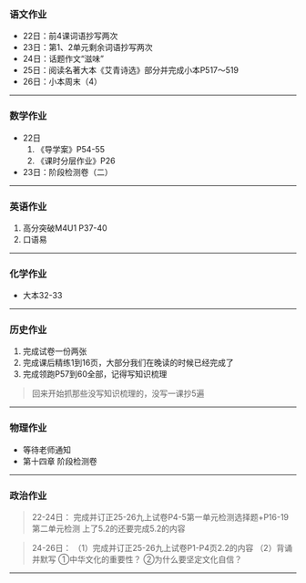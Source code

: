 ### 语文作业
- 22日：前4课词语抄写两次
- 23日：第1、2单元剩余词语抄写两次
- 24日：话题作文“滋味”
- 25日：阅读名著大本《艾青诗选》部分并完成小本P517～519
- 26日：小本周末（4）

---

### 数学作业
- 22日
    1. 《导学案》P54-55
    2. 《课时分层作业》P26
- 23日：阶段检测卷（二）
---

### 英语作业
1. 高分突破M4U1 P37-40
2. 口语易
---

### 化学作业
- 大本32-33
---

### 历史作业
1. 完成试卷一份两张
2. 完成课后精练1到16页，大部分我们在晚读的时候已经完成了
3. 完成领跑P57到60全部，记得写知识梳理
> 回来开始抓那些没写知识梳理的，没写一课抄5遍
---

### 物理作业
- 等待老师通知
- 第十四章 阶段检测卷
---

### 政治作业
> 22-24日：
> 完成并订正25-26九上试卷P4-5第一单元检测选择题+P16-19第二单元检测
> 上了5.2的还要完成5.2的内容

> 24-26日：
> （1）完成并订正25-26九上试卷P1-P4页2.2的内容 
> （2）背诵并默写
>  ①中华文化的重要性？
>  ②为什么要坚定文化自信？
---
